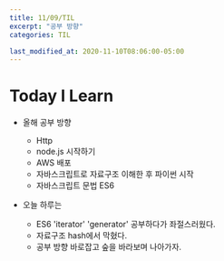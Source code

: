 ```yaml
---
title: 11/09/TIL
excerpt: "공부 방향"
categories: TIL

last_modified_at: 2020-11-10T08:06:00-05:00
---
```


# Today I Learn  
  
- 올해 공부 방향  
    - Http  
    - node.js 시작하기  
    - AWS 배포
    - 자바스크립트로 자료구조 이해한 후 파이썬 시작  
    - 자바스크립트 문법 ES6    
  
- 오늘 하루는  
    - ES6 'iterator' 'generator' 공부하다가 좌절스러웠다.  
    - 자료구조 hash에서 막혔다.  
    - 공부 방향 바로잡고 숲을 바라보며 나아가자.
